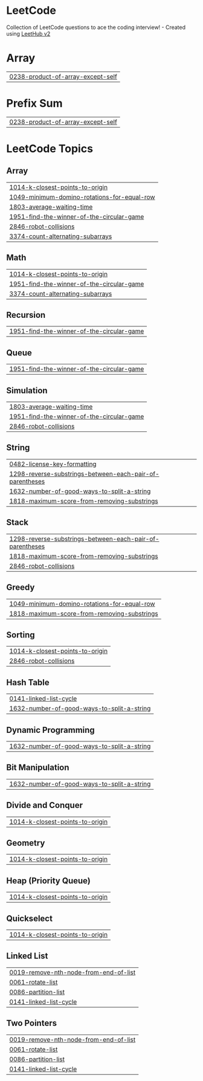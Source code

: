 # LeetCode
Collection of LeetCode questions to ace the coding interview! - Created using [LeetHub v2](https://github.com/arunbhardwaj/LeetHub-2.0)


# Array
|  |
| ------- |
| [0238-product-of-array-except-self](https://github.com/Hemanthsai18/LeetCode/tree/master/0238-product-of-array-except-self) |
# Prefix Sum
|  |
| ------- |
| [0238-product-of-array-except-self](https://github.com/Hemanthsai18/LeetCode/tree/master/0238-product-of-array-except-self) |
<!---LeetCode Topics Start-->
# LeetCode Topics
## Array
|  |
| ------- |
| [1014-k-closest-points-to-origin](https://github.com/Hemanthsai18/LeetCode/tree/master/1014-k-closest-points-to-origin) |
| [1049-minimum-domino-rotations-for-equal-row](https://github.com/Hemanthsai18/LeetCode/tree/master/1049-minimum-domino-rotations-for-equal-row) |
| [1803-average-waiting-time](https://github.com/Hemanthsai18/LeetCode/tree/master/1803-average-waiting-time) |
| [1951-find-the-winner-of-the-circular-game](https://github.com/Hemanthsai18/LeetCode/tree/master/1951-find-the-winner-of-the-circular-game) |
| [2846-robot-collisions](https://github.com/Hemanthsai18/LeetCode/tree/master/2846-robot-collisions) |
| [3374-count-alternating-subarrays](https://github.com/Hemanthsai18/LeetCode/tree/master/3374-count-alternating-subarrays) |
## Math
|  |
| ------- |
| [1014-k-closest-points-to-origin](https://github.com/Hemanthsai18/LeetCode/tree/master/1014-k-closest-points-to-origin) |
| [1951-find-the-winner-of-the-circular-game](https://github.com/Hemanthsai18/LeetCode/tree/master/1951-find-the-winner-of-the-circular-game) |
| [3374-count-alternating-subarrays](https://github.com/Hemanthsai18/LeetCode/tree/master/3374-count-alternating-subarrays) |
## Recursion
|  |
| ------- |
| [1951-find-the-winner-of-the-circular-game](https://github.com/Hemanthsai18/LeetCode/tree/master/1951-find-the-winner-of-the-circular-game) |
## Queue
|  |
| ------- |
| [1951-find-the-winner-of-the-circular-game](https://github.com/Hemanthsai18/LeetCode/tree/master/1951-find-the-winner-of-the-circular-game) |
## Simulation
|  |
| ------- |
| [1803-average-waiting-time](https://github.com/Hemanthsai18/LeetCode/tree/master/1803-average-waiting-time) |
| [1951-find-the-winner-of-the-circular-game](https://github.com/Hemanthsai18/LeetCode/tree/master/1951-find-the-winner-of-the-circular-game) |
| [2846-robot-collisions](https://github.com/Hemanthsai18/LeetCode/tree/master/2846-robot-collisions) |
## String
|  |
| ------- |
| [0482-license-key-formatting](https://github.com/Hemanthsai18/LeetCode/tree/master/0482-license-key-formatting) |
| [1298-reverse-substrings-between-each-pair-of-parentheses](https://github.com/Hemanthsai18/LeetCode/tree/master/1298-reverse-substrings-between-each-pair-of-parentheses) |
| [1632-number-of-good-ways-to-split-a-string](https://github.com/Hemanthsai18/LeetCode/tree/master/1632-number-of-good-ways-to-split-a-string) |
| [1818-maximum-score-from-removing-substrings](https://github.com/Hemanthsai18/LeetCode/tree/master/1818-maximum-score-from-removing-substrings) |
## Stack
|  |
| ------- |
| [1298-reverse-substrings-between-each-pair-of-parentheses](https://github.com/Hemanthsai18/LeetCode/tree/master/1298-reverse-substrings-between-each-pair-of-parentheses) |
| [1818-maximum-score-from-removing-substrings](https://github.com/Hemanthsai18/LeetCode/tree/master/1818-maximum-score-from-removing-substrings) |
| [2846-robot-collisions](https://github.com/Hemanthsai18/LeetCode/tree/master/2846-robot-collisions) |
## Greedy
|  |
| ------- |
| [1049-minimum-domino-rotations-for-equal-row](https://github.com/Hemanthsai18/LeetCode/tree/master/1049-minimum-domino-rotations-for-equal-row) |
| [1818-maximum-score-from-removing-substrings](https://github.com/Hemanthsai18/LeetCode/tree/master/1818-maximum-score-from-removing-substrings) |
## Sorting
|  |
| ------- |
| [1014-k-closest-points-to-origin](https://github.com/Hemanthsai18/LeetCode/tree/master/1014-k-closest-points-to-origin) |
| [2846-robot-collisions](https://github.com/Hemanthsai18/LeetCode/tree/master/2846-robot-collisions) |
## Hash Table
|  |
| ------- |
| [0141-linked-list-cycle](https://github.com/Hemanthsai18/LeetCode/tree/master/0141-linked-list-cycle) |
| [1632-number-of-good-ways-to-split-a-string](https://github.com/Hemanthsai18/LeetCode/tree/master/1632-number-of-good-ways-to-split-a-string) |
## Dynamic Programming
|  |
| ------- |
| [1632-number-of-good-ways-to-split-a-string](https://github.com/Hemanthsai18/LeetCode/tree/master/1632-number-of-good-ways-to-split-a-string) |
## Bit Manipulation
|  |
| ------- |
| [1632-number-of-good-ways-to-split-a-string](https://github.com/Hemanthsai18/LeetCode/tree/master/1632-number-of-good-ways-to-split-a-string) |
## Divide and Conquer
|  |
| ------- |
| [1014-k-closest-points-to-origin](https://github.com/Hemanthsai18/LeetCode/tree/master/1014-k-closest-points-to-origin) |
## Geometry
|  |
| ------- |
| [1014-k-closest-points-to-origin](https://github.com/Hemanthsai18/LeetCode/tree/master/1014-k-closest-points-to-origin) |
## Heap (Priority Queue)
|  |
| ------- |
| [1014-k-closest-points-to-origin](https://github.com/Hemanthsai18/LeetCode/tree/master/1014-k-closest-points-to-origin) |
## Quickselect
|  |
| ------- |
| [1014-k-closest-points-to-origin](https://github.com/Hemanthsai18/LeetCode/tree/master/1014-k-closest-points-to-origin) |
## Linked List
|  |
| ------- |
| [0019-remove-nth-node-from-end-of-list](https://github.com/Hemanthsai18/LeetCode/tree/master/0019-remove-nth-node-from-end-of-list) |
| [0061-rotate-list](https://github.com/Hemanthsai18/LeetCode/tree/master/0061-rotate-list) |
| [0086-partition-list](https://github.com/Hemanthsai18/LeetCode/tree/master/0086-partition-list) |
| [0141-linked-list-cycle](https://github.com/Hemanthsai18/LeetCode/tree/master/0141-linked-list-cycle) |
## Two Pointers
|  |
| ------- |
| [0019-remove-nth-node-from-end-of-list](https://github.com/Hemanthsai18/LeetCode/tree/master/0019-remove-nth-node-from-end-of-list) |
| [0061-rotate-list](https://github.com/Hemanthsai18/LeetCode/tree/master/0061-rotate-list) |
| [0086-partition-list](https://github.com/Hemanthsai18/LeetCode/tree/master/0086-partition-list) |
| [0141-linked-list-cycle](https://github.com/Hemanthsai18/LeetCode/tree/master/0141-linked-list-cycle) |
<!---LeetCode Topics End-->